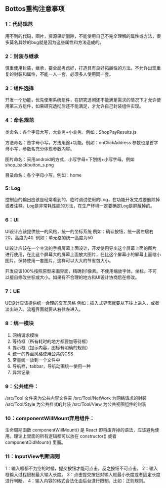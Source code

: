 ## Bottos重构注意事项

### 1：代码规范
用不到的代码，图片，资源果断删除，不能使用自己不完全理解的属性或方法，很多莫名其妙的bug就是因为这些属性和方法造成的。

### 2：封装与继承
慎重使用封装，继承，要全局考虑好，打造具有良好拓展性的方法。不允许出现重复的封装和属性，不能一人一套，必须多人使用同一套。

### 3：组件选择
开发一个功能，优先使用系统组件，在研究透彻还不能满足需求的情况下才允许使用第三方组件，如果研究透彻后还不能满足，才允许自己封装组件实现。

### 4：命名规范
类命名：各个字母大写，大业务+小业务。例如：ShopPayResults.js

方法命名：首字母小写，方法用途+功能。例如：onClickAddress
参数也是首字母小写，参数名充分体现参数内容。

图片命名：采用android的方式，小写字母+下划线+小写字母。例如shop_backbutton_s.png

目录命名：各个字母小写。例如：home

### 5: Log
控制台的输出应该是经常看到的，临时调试使用的Log，在功能开发完成要删除掉或者注释。Log是非常耗性能的方法，在生产环境一定要确定Log是屏蔽掉的。

### 6：UI
UI设计应该提供统一的风格，统一的坐标系统
例如：确认按钮，统一居左居右20，高度为40.
例如：单元格的统一高度为50

UI设计应该在一个主流的手机屏幕上面设计，开发使用导出这个屏幕上面的图片进行使用，在比这个屏幕大的屏幕上面放大图片，在比这个屏幕小的屏幕上面缩小图片。保持使用一套图片，这样可以大大的节省包大小。

开发应该100%按照原型来画界面，精确到1像素。不使用缩放字体，坐标。不可以擅自修改坐标或大小。如果有不合理的地方和UI设计协商后在修改。

### 7：UE
UE设计应该提供统一合理的交互风格
例如：插入式界面就要从下往上进入，或者淡出进入。流程界面就要从右往左进入。


### 8：统一模块
1. 网络请求模块
2. 等待框（所有耗时的地方都要加等待框）
3. 提示框（提示内容，图标有明确的规则）
4. 统一的界面风格使用公共的CSS
5. 常量统一放到一个文件中
6. 导航栏，tabbar，导航动画统一使用一种
9. 异常记录

### 9：公共组件：
/src/Tool 文件夹为公共内容文件夹
/src/Tool/NetWork 为网络请求的封装
/src/Tool/Style 为公共样式的封装
/src/Tool/View 为公共视图组件的封装

### 10：componentWillMount弃用组件：
 生命周期函数 componentWillMount() 是 React 即将废弃掉的语法，应该避免使用。理论上里面的所有逻辑都可以放在 constructor() 或者 componentDidMount() 里面。
 
### 11：InputView判断规则
1：输入框都不为空的时候，提交按钮才能可点击，反之按钮不可点击。
2：输入框输入过程限制最大输入长度。
3：点击提交按钮对输入框最小长度或者固定长度进行判断。
4：输入内容的格式合法化由后台进行限制，比如：正则规则。




